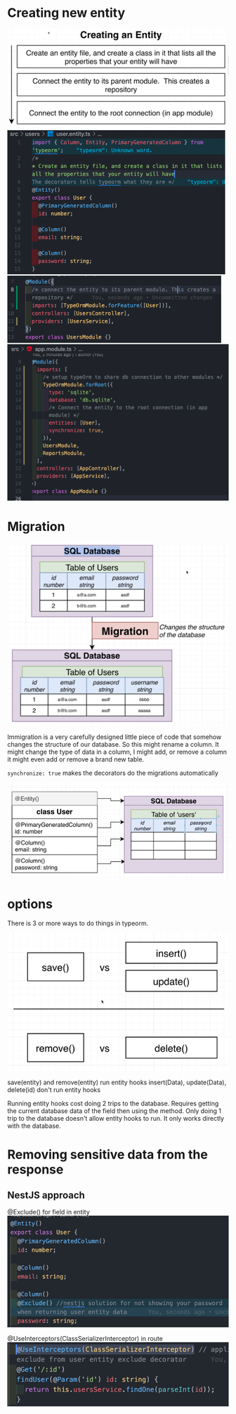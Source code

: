 # Creating new entity

![steps](pictures/creating%20an%20entity/steps.png)
![step one](pictures/creating%20an%20entity/step-one.png)
![step two](pictures/creating%20an%20entity/step-two.png)
![step three](pictures/creating%20an%20entity/step-three.png)

# Migration

![Migrations](pictures/undestanding%20typeorm%20decorators/Screen%20Shot%202022-02-23%20at%205.34.43%20AM.png)

Immigration is a very carefully designed little piece of code that somehow changes the structure of our database. So this might rename a column. It might change the type of data in a column, I might add, or remove a column it might even add or remove a brand new table.

`synchronize: true` makes the decorators do the migrations automatically

![what-the-decorators-do-in-synchronize-true](pictures/undestanding%20typeorm%20decorators/what-the-decorators-do-in-synchronize-true.png)

# options

There is 3 or more ways to do things in typeorm.

![options](pictures/typeorm%20options/options.png)

save(entity) and remove(entity) run entity hooks
insert(Data), update(Data), delete(id) don't run entity hooks

Running entity hooks cost doing 2 trips to the database. Requires getting the current database data of the field then using the method.
Only doing 1 trip to the database doesn't allow entity hooks to run. It only works directly with the database.

# Removing sensitive data from the response

## NestJS approach

@Exclude() for field in entity
![entity](pictures/excluding%20response%20properties/entity.png)

@UseInterceptors(ClassSerializerInterceptor) in route
![controller](pictures/excluding%20response%20properties/controller.png)

